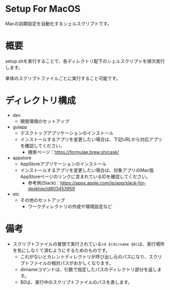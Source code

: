 # Setup For MacOS
Macの初期設定を自動化するシェルスクリプトです。

# 概要
setup.shを実行することで、各ディレクトリ配下のシェルスクリプトを順次実行します。

単体のスクリプトファイルごとに実行すること可能です。

# ディレクトリ構成
- dev
  - 開発環境のセットアップ
- guiapp
  - デスクトップアプリケーションのインストール
  - インストールするアプリを変更したい場合は、下記URLから対応アプリを確認してください。
    - 検索ページ：https://formulae.brew.sh/cask/
- appstore
  - AppStoreアプリケーションのインストール
  - インストールするアプリを変更したい場合は、対象アプリのMac版AppStoreページのリンクに含まれているIDを確認してください。
    - 参考例(Slack)：https://apps.apple.com/jp/app/slack-for-desktop/id803453959
- etc
  - その他のセットアップ
    - ワークディレクトリの作成や環境設定など

# 備考
- スクリプトファイルの冒頭で実行されている`cd $(dirname $0)`は、実行場所を気にしなくて済むようにするためのものです。
  - これがないとカレントディレクトリが呼び出し元のパスになり、スクリプトファイルの相対パスがおかしくなります。
  - dirnameコマンドは、引数で指定したパスのディレクトリ部分を返します。
  - $0は、実行中のスクリプトファイルのパスを表します。